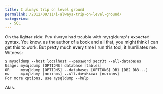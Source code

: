 ```yaml
---
title: I always trip on level ground
permalink: /2012/09/11/i-always-trip-on-level-ground/
categories:
  - SQL
---
```

On the lighter side: I've always had trouble with mysqldump's expected syntax. You know, as the author of a book and all that, you might think I can get this to work. But pretty much every time I run this tool, it humiliates me. Witness:

    
    $ mysqldump --host localhost --password secr3t --all-databases
    Usage: mysqldump [OPTIONS] database [tables]
    OR     mysqldump [OPTIONS] --databases [OPTIONS] DB1 [DB2 DB3...]
    OR     mysqldump [OPTIONS] --all-databases [OPTIONS]
    For more options, use mysqldump --help
    

Alas.
